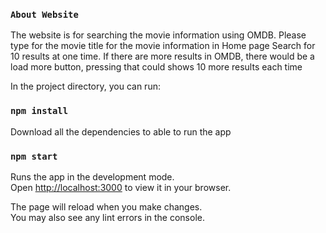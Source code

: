 ### `About Website`

The website is for searching the movie information using OMDB.
Please type for the movie title for the movie information in Home page
Search for 10 results at one time. If there are more results in OMDB, there would be a load more button, pressing that could shows 10 more results each time

In the project directory, you can run:

### `npm install`

Download all the dependencies to able to run the app

### `npm start`

Runs the app in the development mode.\
Open [http://localhost:3000](http://localhost:3000) to view it in your browser.

The page will reload when you make changes.\
You may also see any lint errors in the console.
